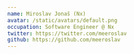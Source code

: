 ```yaml
---
name: Miroslav Jonaš (Nx)
avatar: /static/avatars/default.png
occupation: Software Engineer @ Nx
twitter: https://twitter.com/meeroslav
github: https://github.com/meeroslav
---
```


